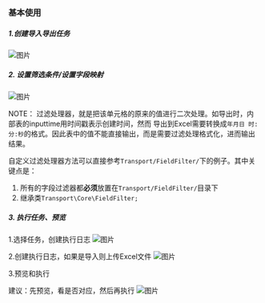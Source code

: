 ### 基本使用

##### 1.创建导入导出任务

 ![图片](https://dn-coding-net-production-pp.qbox.me/0dc859c7-6959-4412-90ff-43177c65e09a.png) 

##### 2. 设置筛选条件/设置字段映射

 ![图片](https://dn-coding-net-production-pp.qbox.me/18f0b7e1-3ae3-474f-9936-630947fcce75.png) 

 NOTE： 过滤处理器，就是把该单元格的原来的值进行二次处理。如导出时，内部表的inputtime用时间戳表示创建时间，然而
 导出到Excel需要转换成`年月日 时:分:秒`的格式。因此表中的值不能直接输出，而是需要过滤处理格式化，进而输出结果。

 自定义过滤处理器方法可以直接参考`Transport/FieldFilter/`下的例子。其中关键点是：

 1. 所有的字段过滤器都**必须**放置在`Transport/FieldFilter/`目录下
 2. 继承类`Transport\Core\FieldFilter;`

##### 3. 执行任务、预览

1.选择任务，创建执行日志
![图片](https://dn-coding-net-production-pp.qbox.me/0d6a048a-ed88-4ea6-a7ad-417f19195e30.png) 

2.创建执行日志，如果是导入则上传Excel文件
![图片](https://dn-coding-net-production-pp.qbox.me/ce61851b-83ac-4437-8198-28322a014962.png) 

3.预览和执行

建议：先预览，看是否对应，然后再执行
![图片](https://dn-coding-net-production-pp.qbox.me/547f1e8a-2892-4160-8baa-bb6f16f8b255.png) 